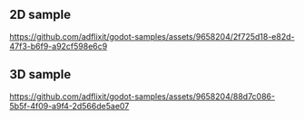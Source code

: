 ## 2D sample

https://github.com/adflixit/godot-samples/assets/9658204/2f725d18-e82d-47f3-b6f9-a92cf598e6c9

## 3D sample

https://github.com/adflixit/godot-samples/assets/9658204/88d7c086-5b5f-4f09-a9f4-2d566de5ae07
